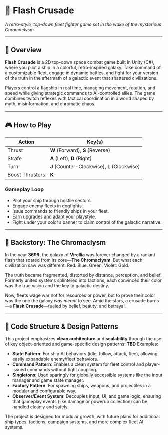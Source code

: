 # 🚀 Flash Crusade  
*A retro-style, top-down fleet fighter game set in the wake of the mysterious Chromaclysm.*

---

## 🧭 Overview  

**Flash Crusade** is a 2D top-down space combat game built in Unity (C#), where you pilot a ship in a colorful, retro-inspired galaxy. Take command of a customizable fleet, engage in dynamic battles, and fight for your version of the truth in the aftermath of a galactic event that shattered civilizations.

Players control a flagship in real time, managing movement, rotation, and speed while giving strategic commands to AI-controlled allies. The game combines twitch reflexes with tactical coordination in a world shaped by myth, misinformation, and chromatic chaos.

---

## 🎮 How to Play  

| Action         | Key(s)                        |
|----------------|-------------------------------|
| Thrust         | **W** (Forward), **S** (Reverse) |
| Strafe         | **A** (Left), **D** (Right)      |
| Turn           | **J** (Counter-Clockwise), **L** (Clockwise) |
| Boost Thrusters| **K**                           |

### Gameplay Loop  
- Pilot your ship through hostile sectors.  
- Engage enemy fleets in dogfights.  
- Issue commands to friendly ships in your fleet.  
- Earn upgrades and adapt your playstyle.  
- Fight under your color’s banner to claim control of the galactic narrative.

---

## 🌌 Backstory: The Chromaclysm  

In the year **3699**, the galaxy of **Virellia** was forever changed by a radiant flash that soared from its core—**The Chromaclysm**. But what each civilization saw was different. Red. Blue. Green. Violet. Gold.

The truth became fragmented, distorted by distance, perception, and belief. Formerly united systems splintered into factions, each convinced their color was the true vision and the key to galactic destiny.

Now, fleets wage war not for resources or power, but to prove their color was the one the galaxy *was meant* to see. Amid the stars, a crusade burns—a **Flash Crusade**—fueled by belief, beauty, and betrayal.

---

## 🧠 Code Structure & Design Patterns  

This project emphasizes **clean architecture** and **scalability** through the use of key object-oriented and game-specific design patterns:
**TBD**
Examples: 
- **State Pattern**: For ship AI behaviors (idle, follow, attack, flee), allowing easily expandable enemy/fleet behaviors.  
- **Command Pattern**: Enables a clean system for fleet control and player-issued commands without tight coupling.  
- **Singletons**: Used sparingly for globally accessible systems like the input manager and game state manager.  
- **Factory Pattern**: For spawning ships, weapons, and projectiles in a modular and configurable way.  
- **Observer/Event System**: Decouples input, UI, and game logic, ensuring that gameplay events (like damage or powerup collection) can be handled cleanly and safely.

The project is designed for modular growth, with future plans for additional ship types, factions, campaign systems, and more complex fleet AI systems.

